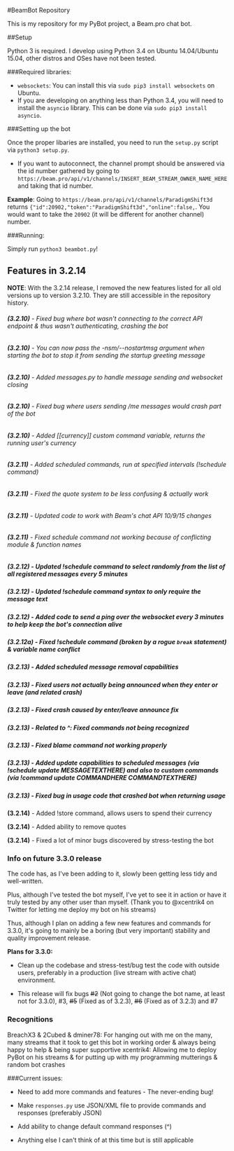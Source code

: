 #BeamBot Repository

This is my repository for my PyBot project, a Beam.pro chat bot.

##Setup

Python 3 is required. I develop using Python 3.4 on Ubuntu 14.04/Ubuntu 15.04, other distros and OSes have not been tested.

###Required libraries:

* `websockets`: You can install this via `sudo pip3 install websockets` on Ubuntu.
* If you are developing on anything less than Python 3.4, you will need to install the `asyncio` library. This can be done via `sudo pip3 install asyncio`.

###Setting up the bot

Once the proper libaries are installed, you need to run the `setup.py` script via `python3 setup.py`.

* If you want to autoconnect, the channel prompt should be answered via the id number gathered by going to `https://beam.pro/api/v1/channels/INSERT_BEAM_STREAM_OWNER_NAME_HERE` and taking that id number.

**Example**: Going to `https://beam.pro/api/v1/channels/ParadigmShift3d` returns `{"id":20902,"token":"ParadigmShift3d","online":false,`. You would want to take the `20902` (it will be different for another channel) number.

###Running:

Simply run `python3 beambot.py`!

## Features in 3.2.14

**NOTE**: With the 3.2.14 release, I removed the new features listed for all old versions up to version 3.2.10. They are still accessible in the repository history.

###### **(3.2.10)** - Fixed bug where bot wasn't connecting to the correct API endpoint & thus wasn't authenticating, crashing the bot

###### **(3.2.10)** - You can now pass the -nsm/--nostartmsg argument when starting the bot to stop it from sending the startup greeting message

###### **(3.2.10)** - Added messages.py to handle message sending and websocket closing

###### **(3.2.10)** - Fixed bug where users sending /me messages would crash part of the bot

###### **(3.2.10)** - Added [[currency]] custom command variable, returns the running user's currency

###### **(3.2.11)** - Added scheduled commands, run at specified intervals (!schedule command)

###### **(3.2.11)** - Fixed the quote system to be less confusing & actually work

###### **(3.2.11)** - Updated code to work with Beam's chat API 10/9/15 changes

###### **(3.2.11)** - Fixed schedule command not working because of conflicting module & function names

##### **(3.2.12)** - 	Updated !schedule command to select randomly from the list of all registered messages every 5 minutes

##### **(3.2.12)** - Updated !schedule command syntax to only require the message text

##### **(3.2.12)** - Added code to send a ping over the websocket every 3 minutes to help keep the bot's connection alive

##### **(3.2.12a)** - Fixed !schedule command (broken by a rogue `break` statement) & variable name conflict

##### **(3.2.13)** - Added scheduled message removal capabilities

##### **(3.2.13)** - Fixed users not actually being announced when they enter or leave (and related crash)

##### **(3.2.13)** - Fixed crash caused by enter/leave announce fix

##### **(3.2.13)** - Related to ^: Fixed commands not being recognized

##### **(3.2.13)** - Fixed blame command not working properly

##### **(3.2.13)** - Added update capabilities to scheduled messages (via !schedule **update** MESSAGETEXTHERE) and also to custom commands (via !command **update** COMMANDHERE COMMANDTEXTHERE)

##### **(3.2.13)** - Fixed bug in usage code that crashed bot when returning usage

**(3.2.14)** - Added !store command, allows users to spend their currency

**(3.2.14)** - Added ability to remove quotes

**(3.2.14)** - Fixed a lot of minor bugs discovered by stress-testing the bot

### Info on future 3.3.0 release

The code has, as I've been adding to it, slowly been getting less tidy and well-written.

Plus, although I've tested the bot myself, I've yet to see it in action or have it truly tested by any other user than myself. (Thank you to @xcentrik4 on Twitter for letting me deploy my bot on his streams)

Thus, although I plan on adding a few new features and commands for 3.3.0, it's going to mainly be a boring (but very important) stability and quality improvement release.

**Plans for 3.3.0:**

* Clean up the codebase and stress-test/bug test the code with outside users, preferably in a production (live stream with active chat) environment.

* This release will fix bugs ~~#2~~ (Not going to change the bot name, at least not for 3.3.0), #3, ~~#5~~ (Fixed as of 3.2.3), ~~#6~~ (Fixed as of 3.2.3) and #7

### Recognitions
BreachX3 & 2Cubed & dminer78: For hanging out with me on the many, many streams that it took to get this bot in working order & always being happy to help & being super supportive
xcentrik4: Allowing me to deploy PyBot on his streams & for putting up with my programming mutterings & random bot crashes

###Current issues:

* Need to add more commands and features - The never-ending bug!

* Make `responses.py` use JSON/XML file to provide commands and responses (preferably JSON)

* Add ability to change default command responses (^)

* Anything else I can't think of at this time but is still applicable
